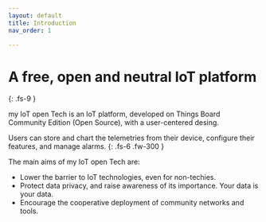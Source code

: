 ```yaml
---
layout: default
title: Introduction
nav_order: 1

---
```


# A free, open and neutral IoT platform
{: .fs-9 }

my IoT open Tech is an IoT platform, developed on Things Board Community Edition (Open Source), with a user-centered desing.

Users can store and chart the telemetries from their device, configure their features, and manage alarms.
{: .fs-6 .fw-300 }

The main aims of my IoT open Tech are:

* Lower the barrier to IoT technologies, even for non-techies.
* Protect data privacy, and raise awareness of its importance. Your data is your data.
* Encourage the cooperative deployment of community networks and tools.
